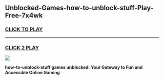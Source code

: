 
## Unblocked-Games-how-to-unblock-stuff-Play-Free-7x4wk
<h3>
<a href="https://premium76.site?title=how-to-unblock-stuff&ref=23A">CLICK TO PLAY</a></h3>
<hr>

<h3>
<a href="https://premium76.site?title=how-to-unblock-stuff&ref=23A">CLICK 2 PLAY</a>
  
</h3>

<a href="https://premium76.site?title=how-to-unblock-stuff&ref=23A"><img src="https://clearcache.store/games.png"></a>


**how-to-unblock-stuff games unblocked: Your Gateway to Fun and Accessible Online Gaming**
